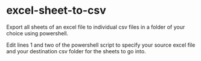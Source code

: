 # excel-sheet-to-csv
Export all sheets of an excel file to individual csv files in a folder of your choice using powershell.

Edit lines 1 and two of the powershell script to specify your source excel file and your destination csv folder for the sheets to go into.
